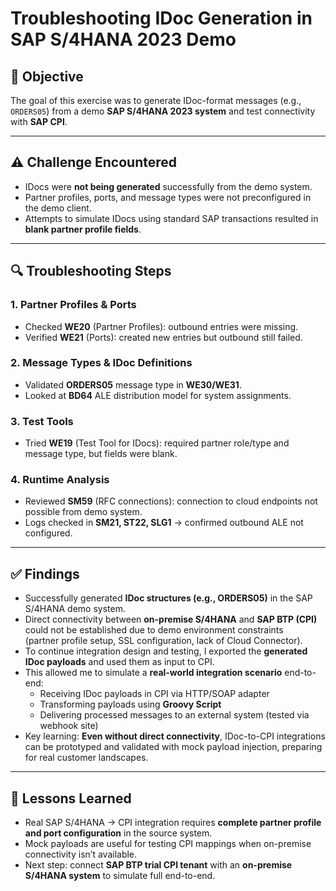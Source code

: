 # Troubleshooting IDoc Generation in SAP S/4HANA 2023 Demo

## 🎯 Objective
The goal of this exercise was to generate IDoc-format messages (e.g., `ORDERS05`) from a demo **SAP S/4HANA 2023 system** and test connectivity with **SAP CPI**.

---

## ⚠️ Challenge Encountered
- IDocs were **not being generated** successfully from the demo system.  
- Partner profiles, ports, and message types were not preconfigured in the demo client.  
- Attempts to simulate IDocs using standard SAP transactions resulted in **blank partner profile fields**.  

---

## 🔍 Troubleshooting Steps

### 1. Partner Profiles & Ports
- Checked **WE20** (Partner Profiles): outbound entries were missing.  
- Verified **WE21** (Ports): created new entries but outbound still failed.  

### 2. Message Types & IDoc Definitions
- Validated **ORDERS05** message type in **WE30/WE31**.  
- Looked at **BD64** ALE distribution model for system assignments.  

### 3. Test Tools
- Tried **WE19** (Test Tool for IDocs): required partner role/type and message type, but fields were blank.  

### 4. Runtime Analysis
- Reviewed **SM59** (RFC connections): connection to cloud endpoints not possible from demo system.  
- Logs checked in **SM21, ST22, SLG1** → confirmed outbound ALE not configured.
---

## ✅ Findings

- Successfully generated **IDoc structures (e.g., ORDERS05)** in the SAP S/4HANA demo system.  
- Direct connectivity between **on-premise S/4HANA** and **SAP BTP (CPI)** could not be established due to demo environment constraints  
  (partner profile setup, SSL configuration, lack of Cloud Connector).  
- To continue integration design and testing, I exported the **generated IDoc payloads** and used them as input to CPI.  
- This allowed me to simulate a **real-world integration scenario** end-to-end:
  - Receiving IDoc payloads in CPI via HTTP/SOAP adapter  
  - Transforming payloads using **Groovy Script**  
  - Delivering processed messages to an external system (tested via webhook site)  
- Key learning: **Even without direct connectivity**, IDoc-to-CPI integrations can be prototyped and validated with mock payload injection, preparing for real customer landscapes.


---

## 📌 Lessons Learned
- Real SAP S/4HANA → CPI integration requires **complete partner profile and port configuration** in the source system.  
- Mock payloads are useful for testing CPI mappings when on-premise connectivity isn’t available.  
- Next step: connect **SAP BTP trial CPI tenant** with an **on-premise S/4HANA system** to simulate full end-to-end.  
